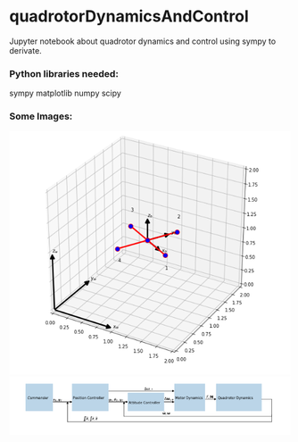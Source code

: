 # quadrotorDynamicsAndControl
Jupyter notebook about quadrotor dynamics and control using sympy to derivate.

### Python libraries needed:
sympy
matplotlib
numpy
scipy

### Some Images:
![Coordinate System](/images/coordinate_system.png)
![Control Loop](/images/control_loop.png)
